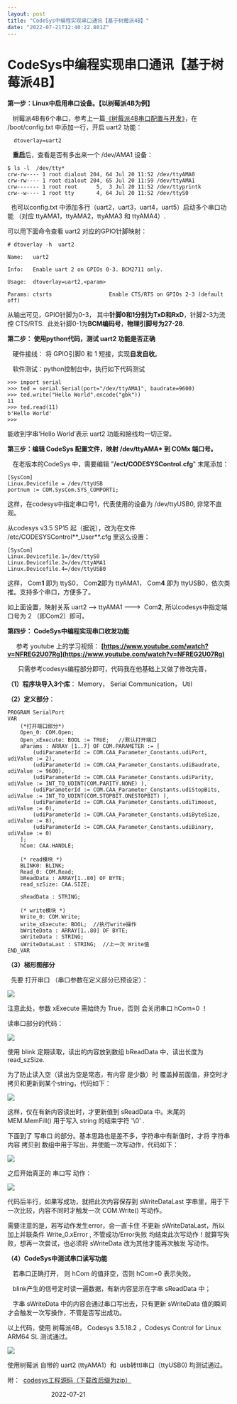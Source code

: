 ```yaml
---
layout: post
title: "CodeSys中编程实现串口通讯【基于树莓派4B】"
date: "2022-07-21T12:40:22.801Z"
---
```

CodeSys中编程实现串口通讯【基于树莓派4B】
=========================

**第一步：Linux中启用串口设备。【以树莓派4B为例】**

   树莓派4B有6个串口，参考上一篇[《树莓派4B串口配置与开发》](https://www.cnblogs.com/zhw618/p/16497568.html "《树莓派4B串口配置与开发》")，在 /boot/config.txt 中添加一行，开启 uart2 功能：

      dtoverlay=uart2

   **重启**后，查看是否有多出来一个 /dev/AMA1 设备：

    $ ls -l  /dev/tty*
    crw-rw---- 1 root dialout 204, 64 Jul 20 11:52 /dev/ttyAMA0
    crw-rw---- 1 root dialout 204, 65 Jul 20 11:59 /dev/ttyAMA1
    crw------- 1 root root      5,  3 Jul 20 11:52 /dev/ttyprintk
    crw--w---- 1 root tty       4, 64 Jul 20 11:52 /dev/ttyS0

  也可以config.txt 中添加多行（uart2，uart3，uart4，uart5）启动多个串口功能 （对应 ttyAMA1，ttyAMA2，ttyAMA3 和 ttyAMA4）.

可以用下面命令查看 uart2 对应的GPIO针脚映射：

    # dtoverlay -h  uart2 
    
    Name:   uart2
    
    Info:   Enable uart 2 on GPIOs 0-3. BCM2711 only.
    
    Usage:  dtoverlay=uart2,<param>
    
    Params: ctsrts                  Enable CTS/RTS on GPIOs 2-3 (default off)

从输出可见，GPIO针脚为0-3， 其中**针脚0和1分别为TxD和RxD**，针脚2-3为流控 CTS/RTS.  此处针脚0-1为**BCM编码号**，**物理引脚号为27-28**.

**第二步： 使用python代码，测试 uart2 功能是否正确**

   硬件接线： 将 GPIO引脚0 和 1 短接，实现**自发自收**。

   软件测试：python控制台中，执行如下代码测试

    >>> import serial
    >>> ted = serial.Serial(port="/dev/ttyAMA1", baudrate=9600)
    >>> ted.write("Hello World".encode("gbk"))
    11
    >>> ted.read(11)
    b'Hello World'
    >>>

能收到字串‘Hello World’表示 uart2 功能和接线均一切正常。

**第三步：编辑 CodeSys 配置文件，映射 /dev/ttyAMA\* 到 COMx 端口号。**

   在老版本的CodeSys 中，需要编辑 "**/ect/CODESYSControl.cfg**" 末尾添加：

    [SysCom]
    Linux.Devicefile = /dev/ttyUSB
    portnum := COM.SysCom.SYS_COMPORT1;

这样，在codesys中指定串口号1，代表使用的设备为 /dev/ttyUSB0, 非常不直观。

从codesys v3.5 SP15 起（据说），改为在文件 /etc/CODESYSControl**\_User**.cfg 里这么设置：

    [SysCom]
    Linux.Devicefile.1=/dev/ttyS0
    Linux.Devicefile.2=/dev/ttyAMA1
    Linux.Devicefile.4=/dev/ttyUSB0

这样， Com**1** 即为 ttyS0， Com**2**即为 ttyAMA1， Com**4** 即为 ttyUSB0，依次类推。支持多个串口，方便多了。 

如上面设置，映射关系 uart2 --> ttyAMA1 --->  Com**2**, 所以codesys中指定端口号为 2 （即Com2）即可。 

**第四步： CodeSys中编程实现串口收发功能**

     参考 youtube 上的学习视频： **[https://www.youtube.com/watch?v=NFREG2U07Rg](https://www.youtube.com/watch?v=NFREG2U07Rg)**

      只需参考codesys编程部分即可，代码我在他基础上又做了修改完善，

**（1）程序块导入3个库**： Memory， Serial Communication， Util

**（2）定义部分**：

    PROGRAM SerialPort
    VAR
        (*打开端口部分*)
    	Open_0: COM.Open;
    	Open_xExecute: BOOL := TRUE;   //默认打开端口
    	aParams : ARRAY [1..7] OF COM.PARAMETER := [
            (udiParameterId := COM.CAA_Parameter_Constants.udiPort,             udiValue := 2),
        	(udiParameterId := COM.CAA_Parameter_Constants.udiBaudrate,         udiValue := 9600),
        	(udiParameterId := COM.CAA_Parameter_Constants.udiParity,           udiValue := INT_TO_UDINT(COM.PARITY.NONE) ),
        	(udiParameterId := COM.CAA_Parameter_Constants.udiStopBits,         udiValue := INT_TO_UDINT(COM.STOPBIT.ONESTOPBIT) ),
       		(udiParameterId := COM.CAA_Parameter_Constants.udiTimeout,          udiValue := 0),
        	(udiParameterId := COM.CAA_Parameter_Constants.udiByteSize,         udiValue := 8),
        	(udiParameterId := COM.CAA_Parameter_Constants.udiBinary,           udiValue := 0)
        ];
    	hCom: CAA.HANDLE;
    	
        (* read模块 *)
    	BLINK0: BLINK;
    	Read_0: COM.Read;
    	bReadData : ARRAY[1..80] OF BYTE;
    	read_szSize: CAA.SIZE;
    	
    	sReadData : STRING;
    	
    	(* write模块 *)
    	Write_0: COM.Write;
    	write_xExecute: BOOL;  //执行write操作
    	bWriteData : ARRAY[1..80] OF BYTE;
    	sWriteData : STRING;
    	sWriteDataLast : STRING;  //上一次 Write值
    END_VAR

**（3）梯形图部分**

  先要 打开串口 （串口参数在定义部分已预设定）：

![](https://img2022.cnblogs.com/blog/1938718/202207/1938718-20220721143009618-518693340.png)

注意此处，参数 xExecute 需始终为 True，否则 会关闭串口 hCom=0 ！

读串口部分的代码：

![](https://img2022.cnblogs.com/blog/1938718/202207/1938718-20220721143505644-444698939.jpg)

使用 blink 定期读取，读出的内容放到数组 bReadData 中，读出长度为 read\_szSize.

为了防止读入空（读出为空是常态，有内容 是少数）时 覆盖掉前面值，非空时才拷贝和更新到某个string，代码如下：

![](https://img2022.cnblogs.com/blog/1938718/202207/1938718-20220721145249107-1420284735.jpg)

这样，仅在有新内容读出时，才更新值到 sReadData 中。末尾的 MEM.MemFill() 用于写入 string 的结束字符 '\\0' .

下面到了 写串口 的部分。基本思路也是差不多，字符串中有新值时，才将 字符串内容 拷贝到 数组中用于写出，并使能一次写动作，代码如下：

![](https://img2022.cnblogs.com/blog/1938718/202207/1938718-20220721150007946-1062114354.jpg)

之后开始真正的 串口写 动作：

![](https://img2022.cnblogs.com/blog/1938718/202207/1938718-20220721150248096-769048499.jpg)

代码后半行，如果写成功，就把此次内容保存到 sWriteDataLast 字串里，用于下一次比较，内容不同时才触发一次 COM.Write() 写动作。

需要注意的是，若写动作发生error，会一直卡住 不更新 sWriteDataLast，所以加上并联条件 Write\_0.xError , 不管成功/Error失败 均结束此次写动作！就算写失败，想再一次尝试，也必须将 sWriteData 改为其他才能再次触发 写动作。

**（4）CodeSys中测试串口读写功能**

   若串口正确打开， 则 hCom 的值非空，否则 hCom=0 表示失败。

   blink产生的信号定时读一遍数据，有新内容显示在字串 sReadData 中；

   字串 sWriteData 中的内容会通过串口写出去，只有更新 sWriteData 值的瞬间才会触发一次写操作，不管是否写出成功。

以上代码，使用 树莓派4B， Codesys 3.5.18.2 ，Codesys Control for Linux ARM64 SL 测试通过。

![](https://img2022.cnblogs.com/blog/1938718/202207/1938718-20220721151754292-216251385.jpg)

使用树莓派 自带的 uart2 (ttyAMA1）和  usb转ttl串口（ttyUSB0) 均测试通过。

附：  [codesys工程源码（下载改后缀为zip）](https://img2022.cnblogs.com/blog/1938718/202207/1938718-20220721153522267-512375793.jpg)

                         2022-07-21